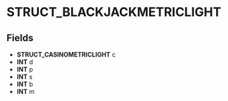 # STRUCT_BLACKJACKMETRICLIGHT

## Fields
* **STRUCT_CASINOMETRICLIGHT** c
* **INT** d
* **INT** p
* **INT** s
* **INT** b
* **INT** m